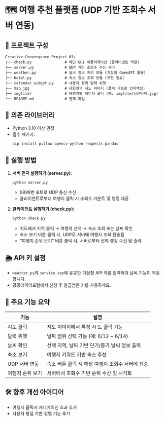 
# 🗺️ 여행 추천 플랫폼 (UDP 기반 조회수 서버 연동)

## 📁 프로젝트 구성

```
Creative-Convergence-Project-01/
├── check.py               # 메인 GUI 애플리케이션 (클라이언트 역할)
├── server.py              # UDP 기반 조회수 수신 서버
├── weather.py             # 날씨 정보 처리 모듈 (기상청 OpenAPI 활용)
├── hotel.py               # 숙소 정보 조회 모듈 (구현 필요)
├── calendar_widget.py     # 사용자 정의 달력 위젯
├── map.jpg                # 대한민국 지도 이미지 (클릭 가능한 인터랙션)
├── imgfile/               # 여행지별 이미지 폴더 (예: imgfile/남산타워.jpg)
└── README.md              # 현재 파일
```

## 🧩 의존 라이브러리

- Python 3.10 이상 권장  
- 필수 패키지:
  ```bash
  pip install pillow opencv-python requests pandas
  ```

## 🚀 실행 방법

1. **서버 먼저 실행하기 (server.py):**
   ```bash
   python server.py
   ```
   - 9999번 포트로 UDP 통신 수신
   - 클라이언트로부터 여행지 클릭 시 조회수 카운트 및 랭킹 제공

2. **클라이언트 실행하기 (check.py):**
   ```bash
   python check.py
   ```
   - 지도에서 지역 클릭 → 여행지 선택 → 숙소 조회 또는 날씨 확인
   - 숙소 보기 버튼 클릭 시, UDP로 서버에 여행지 조회 전송됨
   - “여행지 순위 보기” 버튼 클릭 시, 서버로부터 전체 랭킹 수신 및 출력

## 🌦️ API 키 설정

- `weather.py`의 `service_key`에 유효한 기상청 API 키를 입력해야 날씨 기능이 작동합니다.
- 공공데이터포털에서 신청 후 발급받은 키를 사용하세요.

## 📌 주요 기능 요약

| 기능 | 설명 |
|------|------|
| 지도 클릭 | 지도 이미지에서 특정 시·도 클릭 가능 |
| 달력 위젯 | 날짜 범위 선택 가능 (예: 6/12 ~ 6/14) |
| 날씨 확인 | 선택 지역, 날짜 기반 단기/중기 날씨 정보 출력 |
| 숙소 보기 | 여행지 키워드 기반 숙소 추천 |
| UDP 서버 연동 | 숙소 버튼 클릭 시 해당 여행지 조회수 서버에 전송 |
| 여행지 순위 보기 | 서버에서 조회수 기반 순위 수신 및 시각화 |

## 🛠️ 향후 개선 아이디어

- 여행지 클릭시 애니메이션 효과 추가
- 사용자 평점 기반 정렬 기능 추가
